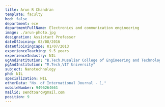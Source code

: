 ```yaml
---
title: Arun R Chandran
template: faculty
hod: false
department: ece
departmentFullName: Electronics and communication engineering
image: ./arun-photo.jpg
designation: Assistant Professor
dateOfJoining: 03/08/2016
dateOfJoiningCape: 01/07/2013
experienceTeaching: 9.5 years
experienceIndustry: NIL
ugAndInstitution: "B.Tech,Musaliar College of Engineering and Technology, Pathanamthitta."
pgAndInstitution: "M.Tech,VIT University"
subject: Nanotechnology
phd: NIL
specialization: NIL
otherData: "No. of International Journal - 1,"
mobileNumber: 9496264661
mailid: sendtoarc@gmail.com
position: 9
---
```

